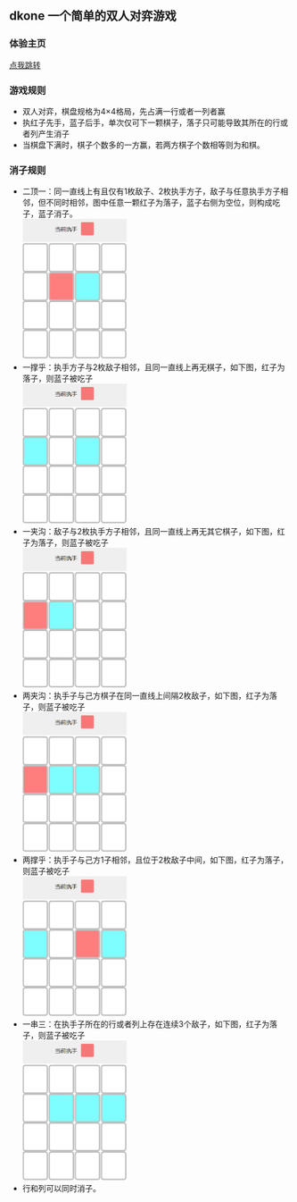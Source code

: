 ## dkone 一个简单的双人对弈游戏

### 体验主页 
[点我跳转](https://hrwangcn.github.io/dkone)

### 游戏规则
+ 双人对弈，棋盘规格为4×4格局，先占满一行或者一列者赢
+ 执红子先手，蓝子后手，单次仅可下一颗棋子，落子只可能导致其所在的行或者列产生消子
+ 当棋盘下满时，棋子个数多的一方赢，若两方棋子个数相等则为和棋。


### 消子规则 
+ 二顶一：同一直线上有且仅有1枚敌子、2枚执手方子，敌子与任意执手方子相邻，但不同时相邻，图中任意一颗红子为落子，蓝子右侧为空位，则构成吃子，蓝子消子。<br><img src="./md-img/erdingyi.gif" alt="二顶一" style="zoom:50%;" />
+ 一撑乎：执手方子与2枚敌子相邻，且同一直线上再无棋子，如下图，红子为落子，则蓝子被吃子<br><img src="./md-img/yichenghu.gif" alt="一撑乎" style="zoom:50%;" />
+ 一夹沟：敌子与2枚执手方子相邻，且同一直线上再无其它棋子，如下图，红子为落子，则蓝子被吃子<br><img src="./md-img/yijiagou.gif" alt="一夹沟" style="zoom:50%;" />
+ 两夹沟：执手子与己方棋子在同一直线上间隔2枚敌子，如下图，红子为落子，则蓝子被吃子<br><img src="./md-img/liangjiagou.gif" alt="两夹沟" style="zoom:50%;" />
+ 两撑乎：执手子与己方1子相邻，且位于2枚敌子中间，如下图，红子为落子，则蓝子被吃子<br><img src="./md-img/liangchenghu.gif" alt="两撑乎" style="zoom:50%;" />
+ 一串三：在执手子所在的行或者列上存在连续3个敌子，如下图，红子为落子，则蓝子被吃子<br><img src="./md-img/yichuansan.gif" alt="一串三" style="zoom:50%;" />
+ 行和列可以同时消子。

